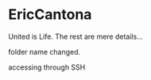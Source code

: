 EricCantona
===========
United is Life. The rest are mere details...

folder name changed.

accessing through SSH